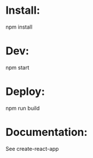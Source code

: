 # Install:
npm install

# Dev:
npm start

# Deploy:
npm run build

# Documentation:
See create-react-app